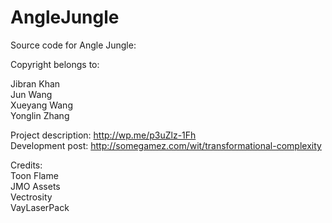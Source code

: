 # AngleJungle

Source code for Angle Jungle:

Copyright belongs to:

Jibran Khan <br />
Jun Wang <br />
Xueyang Wang <br />
Yonglin Zhang <br />

Project description: http://wp.me/p3uZlz-1Fh <br />
Development post: http://somegamez.com/wit/transformational-complexity

Credits: <br />
Toon Flame <br />
JMO Assets <br />
Vectrosity <br />
VayLaserPack <br />
